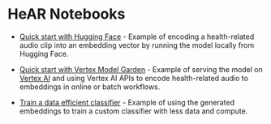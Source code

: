 # HeAR Notebooks

*   [Quick start with Hugging Face](quick_start_with_hugging_face.ipynb) -
    Example of encoding a health-related audio clip into an
    embedding vector by running the model locally from Hugging Face.

*   [Quick start with Vertex Model Garden](quick_start_with_model_garden.ipynb) -
    Example of serving the model on
    [Vertex AI](https://cloud.google.com/vertex-ai/docs/predictions/overview)
    and using Vertex AI APIs to encode health-related audio to
    embeddings in online or batch workflows.

*   [Train a data efficient classifier](train_data_efficient_classifier.ipynb) -
    Example of using the generated embeddings to train a custom classifier with
    less data and compute.
